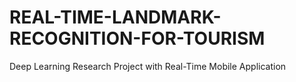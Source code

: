# REAL-TIME-LANDMARK-RECOGNITION-FOR-TOURISM
Deep Learning Research Project with Real-Time Mobile Application
